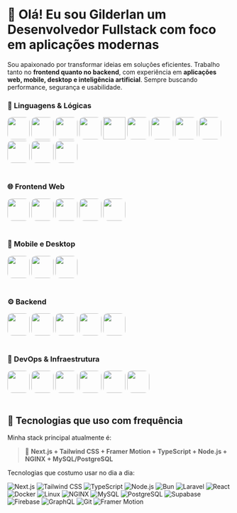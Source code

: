 # 👋 Olá! Eu sou Gilderlan um Desenvolvedor Fullstack com foco em aplicações modernas

Sou apaixonado por transformar ideias em soluções eficientes. Trabalho tanto no **frontend quanto no backend**, com experiência em **aplicações web, mobile, desktop e inteligência artificial**. Sempre buscando performance, segurança e usabilidade.

### 🧠 Linguagens & Lógicas
<img  width="50px" style="border-radius: 10px" src="https://cdn.jsdelivr.net/gh/devicons/devicon@latest/icons/javascript/javascript-original.svg"/>
<img  width="50px" style="border-radius: 10px" src="https://cdn.jsdelivr.net/gh/devicons/devicon@latest/icons/typescript/typescript-original.svg"/>
<img  width="50px" style="border-radius: 10px" src="https://cdn.jsdelivr.net/gh/devicons/devicon@latest/icons/laravel/laravel-original.svg"/>
<img  width="50px" style="border-radius: 10px" src="https://cdn.jsdelivr.net/gh/devicons/devicon@latest/icons/php/php-original.svg"/>
<img  width="50px" style="" src="https://cdn.jsdelivr.net/gh/devicons/devicon@latest/icons/mysql/mysql-original.svg"/>
<img  width="50px" style="border-radius: 10px" src="https://cdn.jsdelivr.net/gh/devicons/devicon@latest/icons/postgresql/postgresql-original.svg"/>
<img  width="50px" style="border-radius: 10px" src="https://cdn.jsdelivr.net/gh/devicons/devicon@latest/icons/firebase/firebase-original.svg"/>
<img  width="50px" style="border-radius: 10px" src="https://cdn.jsdelivr.net/gh/devicons/devicon@latest/icons/supabase/supabase-original.svg"/>
<img  width="50px" style="border-radius: 10px" src="https://cdn.jsdelivr.net/gh/devicons/devicon@latest/icons/amazonwebservices/amazonwebservices-plain-wordmark.svg"/>
<img  width="50px" style="border-radius: 10px" src="https://cdn.jsdelivr.net/gh/devicons/devicon@latest/icons/react/react-original.svg"/>
<img  width="50px" style="border-radius: 10px" src="https://cdn.jsdelivr.net/gh/devicons/devicon@latest/icons/graphql/graphql-plain.svg"/>
<img  width="50px" style="border-radius: 10px" src="https://cdn.jsdelivr.net/gh/devicons/devicon@latest/icons/tensorflow/tensorflow-original.svg"/>
<br/>
<br/>

### 🌐 Frontend Web
<img  width="50px" style="border-radius: 10px" src="https://cdn.jsdelivr.net/gh/devicons/devicon@latest/icons/nextjs/nextjs-original.svg"/>
<img  width="50px" style="border-radius: 10px" src="https://cdn.jsdelivr.net/gh/devicons/devicon@latest/icons/react/react-original.svg"/>
<img  width="50px" style="border-radius: 10px" src="https://cdn.jsdelivr.net/gh/devicons/devicon@latest/icons/tailwindcss/tailwindcss-original.svg"/>
<img  width="50px" style="border-radius: 10px" src="https://cdn.jsdelivr.net/gh/devicons/devicon@latest/icons/css3/css3-original.svg"/>
<img  width="50px" style="border-radius: 10px;" src="https://cdn.jsdelivr.net/gh/devicons/devicon@latest/icons/framermotion/framermotion-original.svg"/>
<br/>
<br/>

### 📱 Mobile e Desktop
<img  width="50px" style="border-radius: 10px" src="https://cdn.jsdelivr.net/gh/devicons/devicon@latest/icons/react/react-original.svg"/>
<img  width="50px" style="border-radius: 10px" src="https://cdn.jsdelivr.net/gh/devicons/devicon@latest/icons/flutter/flutter-original.svg"/>
<img  width="50px" style="border-radius: 10px" src="https://cdn.jsdelivr.net/gh/devicons/devicon@latest/icons/electron/electron-original.svg"/>
<br/>
<br/>

### ⚙️ Backend
<img  width="50px" style="border-radius: 10px" src="https://cdn.jsdelivr.net/gh/devicons/devicon@latest/icons/laravel/laravel-original.svg"/>
<img  width="50px" style="border-radius: 10px" src="https://cdn.jsdelivr.net/gh/devicons/devicon@latest/icons/nodejs/nodejs-original.svg"/>
<img  width="50px" style="border-radius: 10px" src="https://cdn.jsdelivr.net/gh/devicons/devicon@latest/icons/bun/bun-original.svg"/>
<img  width="50px" style="border-radius: 10px" src="https://cdn.jsdelivr.net/gh/devicons/devicon@latest/icons/express/express-original.svg"/>
<img  width="50px" style="border-radius: 10px" src="https://cdn.jsdelivr.net/gh/devicons/devicon@latest/icons/graphql/graphql-plain.svg"/>
<br/>
<br/>

### 🔧 DevOps & Infraestrutura
<img  width="50px" style="border-radius: 10px" src="https://cdn.jsdelivr.net/gh/devicons/devicon@latest/icons/archlinux/archlinux-original.svg"/>
<img  width="50px" style="border-radius: 10px" src="https://cdn.jsdelivr.net/gh/devicons/devicon@latest/icons/apache/apache-original.svg"/>
<img  width="50px" style="border-radius: 10px" src="https://cdn.jsdelivr.net/gh/devicons/devicon@latest/icons/docker/docker-plain.svg"/>
<img  width="50px" style="border-radius: 10px" src="https://cdn.jsdelivr.net/gh/devicons/devicon@latest/icons/git/git-original.svg"/>
<img  width="50px" style="border-radius: 10px" src="https://cdn.jsdelivr.net/gh/devicons/devicon@latest/icons/github/github-original.svg"/>
<img  width="50px" style="border-radius: 10px" src="https://cdn.jsdelivr.net/gh/devicons/devicon@latest/icons/nginx/nginx-original.svg"/>
<br/>
<br/>

## 🚀 Tecnologias que uso com frequência

Minha stack principal atualmente é:

> 🧩 **Next.js + Tailwind CSS + Framer Motion + TypeScript + Node.js + NGINX + MySQL/PostgreSQL**

Tecnologias que costumo usar no dia a dia:

![Next.js](https://img.shields.io/badge/-Next.js-000?style=for-the-badge&logo=next.js)
![Tailwind CSS](https://img.shields.io/badge/-Tailwind%20CSS-38B2AC?style=for-the-badge&logo=tailwind-css&logoColor=white)
![TypeScript](https://img.shields.io/badge/-TypeScript-3178C6?style=for-the-badge&logo=typescript&logoColor=white)
![Node.js](https://img.shields.io/badge/-Node.js-339933?style=for-the-badge&logo=node.js&logoColor=white)
![Bun](https://img.shields.io/badge/-Bun-000?style=for-the-badge&logo=bun)
![Laravel](https://img.shields.io/badge/-Laravel-FF2D20?style=for-the-badge&logo=laravel&logoColor=white)
![React](https://img.shields.io/badge/-React-61DAFB?style=for-the-badge&logo=react&logoColor=000)
![Docker](https://img.shields.io/badge/-Docker-2496ED?style=for-the-badge&logo=docker&logoColor=white)
![Linux](https://img.shields.io/badge/-Linux-FCC624?style=for-the-badge&logo=linux&logoColor=000)
![NGINX](https://img.shields.io/badge/-NGINX-009639?style=for-the-badge&logo=nginx)
![MySQL](https://img.shields.io/badge/-MySQL-4479A1?style=for-the-badge&logo=mysql&logoColor=white)
![PostgreSQL](https://img.shields.io/badge/-PostgreSQL-336791?style=for-the-badge&logo=postgresql&logoColor=white)
![Supabase](https://img.shields.io/badge/-Supabase-3ECF8E?style=for-the-badge&logo=supabase&logoColor=white)
![Firebase](https://img.shields.io/badge/-Firebase-FFCA28?style=for-the-badge&logo=firebase&logoColor=000)
![GraphQL](https://img.shields.io/badge/-GraphQL-E10098?style=for-the-badge&logo=graphql)
![Git](https://img.shields.io/badge/-Git-F05032?style=for-the-badge&logo=git&logoColor=white)
![Framer Motion](https://img.shields.io/badge/-Framer_Motion-EF4444?style=for-the-badge&logo=framer)
